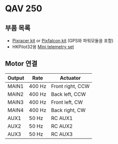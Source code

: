 # QAV 250

## 부품 목록

  * [Pixracer kit](../flight_controller/pixracer.md) or [Pixfalcon kit](../flight_controller/pixfalcon.md) (GPS와 파워모듈을 포함)
  * HKPilot32용 [Mini telemetry set](../flight_controller/pixfalcon.md)

## Motor 연결

| Output | Rate | Actuator |
| -- | -- | -- |
| MAIN1 | 400 Hz | Front right, CCW |
| MAIN2 | 400 Hz | Back left, CCW |
| MAIN3 | 400 Hz | Front left, CW |
| MAIN4 | 400 Hz | Back right, CW |
| AUX1 | 50 Hz | RC AUX1 |
| AUX2 | 50 Hz | RC AUX2 |
| AUX3 | 50 Hz | RC AUX3 |
